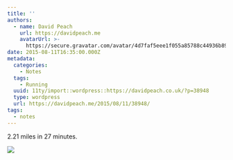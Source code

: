 ```yaml
---
title: ''
authors:
  - name: David Peach
    url: https://davidpeach.me
    avatarUrl: >-
      https://secure.gravatar.com/avatar/4d7faf5eee1f055a85788c44936b8995eaab6dfb004e7854ec747ccb272e91ee?s=96&d=mm&r=g
date: 2015-08-11T16:35:00.000Z
metadata:
  categories:
    - Notes
  tags:
    - Running
  uuid: 11ty/import::wordpress::https://davidpeach.co.uk/?p=38948
  type: wordpress
  url: https://davidpeach.me/2015/08/11/38948/
tags:
  - notes
---
```

2.21 miles in 27 minutes.

[![](/assets/Me-knackered-after-running-768-4bCm4Zh6SnMi.jpeg)](/assets/Me-knackered-after-running-768-4bCm4Zh6SnMi.jpeg)